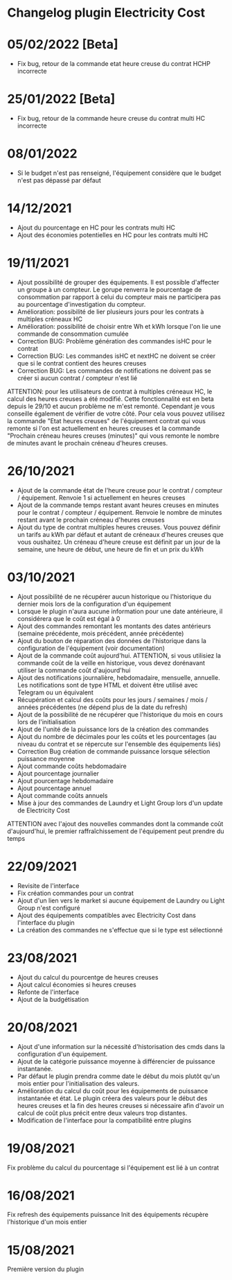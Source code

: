 # Changelog plugin Electricity Cost

# 05/02/2022 [Beta]

- Fix bug, retour de la commande etat heure creuse du contrat HCHP incorrecte

# 25/01/2022 [Beta]

- Fix bug, retour de la commande heure creuse du contrat multi HC incorrecte

# 08/01/2022

-  Si le budget n'est pas renseigné, l'équipement considère que le budget n'est pas dépassé par défaut

# 14/12/2021

- Ajout du pourcentage en HC pour les contrats multi HC
- Ajout des économies potentielles en HC pour les contrats multi HC


# 19/11/2021 

- Ajout possibilité de grouper des équipements. Il est possible d'affecter un groupe à un compteur. Le gorupe renverra le pourcentage de consommation par rapport à celui du compteur mais ne participera pas au pourcentage d'investigation du compteur.
- Amélioration: possibilité de lier plusieurs jours pour les contrats à multiples créneaux HC
- Amélioration: possibilité de choisir entre Wh et kWh lorsque l'on lie une commande de consommation cumulée
- Correction BUG: Problème génération des commandes isHC pour le contrat
- Correction BUG: Les commandes isHC et nextHC ne doivent se créer que si le contrat contient des heures creuses
- Correction BUG: Les commandes de notifications ne doivent pas se créer si aucun contrat / compteur n'est lié

ATTENTION: pour les utilisateurs de contrat à multiples créneaux HC, le calcul des heures creuses a été modifié. Cette fonctionnalité est en beta depuis le 29/10 et aucun problème ne m'est remonté. Cependant je vous conseille également de vérifier de votre côté. Pour cela vous pouvez utilisez la commande "Etat heures creuses" de l'équipement contrat qui vous remonte si l'on est actuellement en heures creuses et la commande "Prochain créneau heures creuses (minutes)" qui vous remonte le nombre de minutes avant le prochain créneau d'heures creuses.


# 26/10/2021

- Ajout de la commande état de l'heure creuse pour le contrat / compteur / équipement. Renvoie 1 si actuellement en heures creuses
- Ajout de la commande temps restant avant heures creuses en minutes pour le contrat / compteur / équipement. Renvoie le nombre de minutes restant avant le prochain créneau d'heures creuses
- Ajout du type de contrat multiples heures creuses. Vous pouvez définir un tarifs au kWh par défaut et autant de créneaux d'heures creuses que vous oushaitez. Un créneau d'heure creuse est définit par un jour de la semaine, une heure de début, une heure de fin et un prix du kWh

# 03/10/2021
- Ajout possibilité de ne récupérer aucun historique ou l'historique du dernier mois lors de la configuration d'un équipement
- Lorsque le plugin n'aura aucune information pour une date antérieure, il considérera que le coût est égal à 0
- Ajout des commandes remontant les montants des dates antérieurs (semaine précédente, mois précédent, année précédente)
- Ajout du bouton de réparation des données de l'historique dans la configuration de l'équipement (voir documentation)
- Ajout de la commande coût aujourd'hui. ATTENTION, si vous utilisiez la commande coût de la veille en historique, vous devez dorénavant utiliser la commande coût d'aujourd'hui
- Ajout des notifications journalière, hebdomadaire, mensuelle, annuelle. Les notifications sont de type HTML et doivent être utilisé avec Telegram ou un équivalent
- Récupération et calcul des coûts pour les jours / semaines / mois / années précédentes (ne dépend plus de la date du refresh)
- Ajout de la possibilité de ne récupérer que l'historique du mois en cours lors de l'initialisation
- Ajout de l'unité de la puissance lors de la création des commandes
- Ajout du nombre de décimales pour les coûts et les pourcentages (au niveau du contrat et se répercute sur l'ensemble des équipements liés)
- Correction Bug création de commande puissance lorsque sélection puissance moyenne
- Ajout commande coûts hebdomadaire
- Ajout pourcentage journalier
- Ajout pourcentage hebdomadaire
- Ajout pourcentage annuel
- Ajout commande coûts annuels
- Mise à jour des commandes de Laundry et Light Group lors d'un update de Electricity Cost

ATTENTION avec l'ajout des nouvelles commandes dont la commande coût d'aujourd'hui, le premier raffraîchissement de l'équipement peut prendre du temps


# 22/09/2021

- Revisite de l'interface
- Fix création commandes pour un contrat
- Ajout d'un lien vers le market si aucune équipement de Laundry ou Light Group n'est configuré
- Ajout des équipements compatibles avec Electricity Cost dans l'interface du plugin
- La création des commandes ne s'effectue que si le type est sélectionné

# 23/08/2021

- Ajout du calcul du pourcentge de heures creuses
- Ajout calcul économies si heures creuses
- Refonte de l'interface
- Ajout de la budgétisation

# 20/08/2021

- Ajout d'une information sur la nécessité d'historisation des cmds dans la configuration d'un équipement.
- Ajout de la catégorie puissance moyenne à différencier de puissance instantanée.
- Par défaut le plugin prendra comme date le début du mois plutôt qu'un mois entier pour l'initialisation des valeurs.
- Amélioration du calcul du coût pour les équipements de puissance instantanée et état. Le plugin créera des valeurs pour le début des heures creuses et la fin des heures creuses si nécessaire afin d'avoir un calcul de coût plus précit entre deux valeurs trop distantes.
- Modification de l'interface pour la compatibilité entre plugins

# 19/08/2021

Fix problème du calcul du pourcentage si l'équipement est lié à un contrat

# 16/08/2021

Fix refresh des équipements puissance
Init des équipements récupère l'historique d'un mois entier

# 15/08/2021

Première version du plugin


